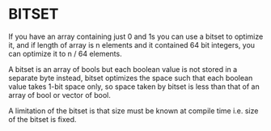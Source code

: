 # BITSET

If you have an array containing just 0 and 1s you can use a bitset to optimize it, and if length of array is n elements and it contained 64 bit integers, you can optimize it to n / 64 elements.

A bitset is an array of bools but each boolean value is not stored in a separate byte instead, bitset optimizes the space such that each boolean value takes 1-bit space only, so space taken by bitset is less than that of an array of bool or vector of bool. 

A limitation of the bitset is that size must be known at compile time i.e. size of the bitset is fixed.

